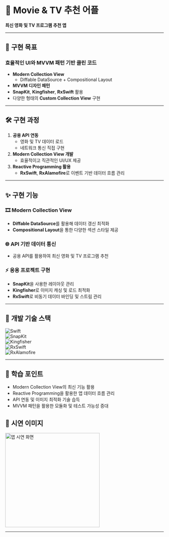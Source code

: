 # 🎥 Movie & TV 추천 어플  
**최신 영화 및 TV 프로그램 추천 앱**

---

## 🎯 구현 목표  
### 효율적인 UI와 MVVM 패턴 기반 클린 코드  
- **Modern Collection View**  
  - Diffable DataSource + Compositional Layout  
- **MVVM 디자인 패턴**  
- **SnapKit**, **Kingfisher**, **RxSwift** 활용  
- 다양한 형태의 **Custom Collection View** 구현  

---

## 🛠️ 구현 과정  
1. **공용 API 연동**  
   - 영화 및 TV 데이터 로드  
   - 네트워크 통신 직접 구현  
2. **Modern Collection View 개발**  
   - 효율적이고 직관적인 UI/UX 제공  
3. **Reactive Programming 활용**  
   - **RxSwift**, **RxAlamofire**로 이벤트 기반 데이터 흐름 관리  

---

## ✨ 구현 기능  

### 🎞 Modern Collection View  
- **Diffable DataSource**를 활용해 데이터 갱신 최적화  
- **Compositional Layout**을 통한 다양한 섹션 스타일 제공  

### 🌐 API 기반 데이터 통신  
- 공용 API를 활용하여 최신 영화 및 TV 프로그램 추천  

### ⚡ 응용 프로젝트 구현  
- **SnapKit**을 사용한 레이아웃 관리  
- **Kingfisher**로 이미지 캐싱 및 로드 최적화  
- **RxSwift**로 비동기 데이터 바인딩 및 스트림 관리  

---

## 🔧 개발 기술 스택  
![Swift](https://img.shields.io/badge/Swift-FA7343?style=for-the-badge&logo=swift&logoColor=white)  
![SnapKit](https://img.shields.io/badge/SnapKit-88CE02?style=for-the-badge&logo=snapkit&logoColor=white)  
![Kingfisher](https://img.shields.io/badge/Kingfisher-00599C?style=for-the-badge&logo=cache&logoColor=white)  
![RxSwift](https://img.shields.io/badge/RxSwift-B7178C?style=for-the-badge&logo=reactivex&logoColor=white)  
![RxAlamofire](https://img.shields.io/badge/RxAlamofire-F05032?style=for-the-badge&logo=swift&logoColor=white)

---

## 📜 학습 포인트  
- Modern Collection View의 최신 기능 활용  
- Reactive Programming을 활용한 앱 데이터 흐름 관리  
- API 연동 및 이미지 최적화 기술 습득  
- MVVM 패턴을 활용한 모듈화 및 테스트 가능성 증대

  
## 📸 시연 이미지  

<img width="300" alt="앱 시연 화면" src="https://github.com/user-attachments/assets/c6564db9-2484-4c04-829a-45c2b1b3ce44">

---
